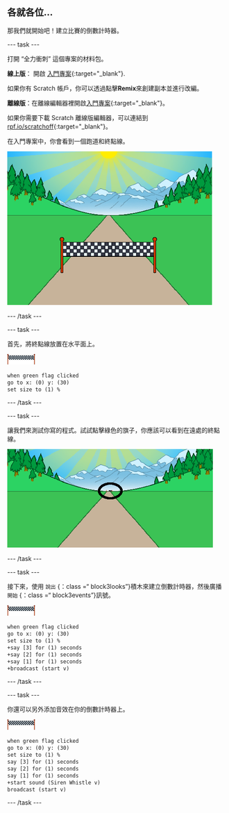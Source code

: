 ## 各就各位...

那我們就開始吧！建立比賽的倒數計時器。

--- task ---

打開 “全力衝刺” 這個專案的材料包。

**線上版**： 開啟 [入門專案](http://rpf.io/sprint-on){:target="_blank"}.

如果你有 Scratch 帳戶，你可以透過點擊**Remix**來創建副本並進行改編。

**離線版**：在離線編輯器裡開啟[入門專案](http://rpf.io/p/en/sprint-go){:target="_blank"}。

如果你需要下載 Scratch 離線版編輯器，可以連結到 [rpf.io/scratchoff](http://rpf.io/scratchoff){:target="_blank"}。

在入門專案中，你會看到一個跑道和終點線。

![入門專案](images/sprint-starter.png)

--- /task ---

--- task ---

首先，將終點線放置在水平面上。

![終點線精靈貓](images/finish-line-sprite.png)

```blocks3
when green flag clicked
go to x: (0) y: (30)
set size to (1) %
```

--- /task ---

--- task ---

讓我們來測試你寫的程式。試試點擊綠色的旗子，你應該可以看到在遠處的終點線。

![遠處的終點線](images/sprint-line-start-test-annotated.png)

--- /task ---

--- task ---

接下來，使用 `說出` {：class =“ block3looks”}積木來建立倒數計時器，然後廣播`開始` {：class =“ block3events”}訊號。

![終點線精靈貓](images/finish-line-sprite.png)

```blocks3
when green flag clicked
go to x: (0) y: (30)
set size to (1) %
+say [3] for (1) seconds
+say [2] for (1) seconds
+say [1] for (1) seconds
+broadcast (start v)
```

--- /task ---

--- task ---

你還可以另外添加音效在你的倒數計時器上。

![終點線精靈貓](images/finish-line-sprite.png)

```blocks3
when green flag clicked
go to x: (0) y: (30)
set size to (1) %
say [3] for (1) seconds
say [2] for (1) seconds
say [1] for (1) seconds
+start sound (Siren Whistle v)
broadcast (start v)
```

--- /task ---
